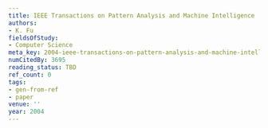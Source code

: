 ```yaml
---
title: IEEE Transactions on Pattern Analysis and Machine Intelligence
authors:
- K. Fu
fieldsOfStudy:
- Computer Science
meta_key: 2004-ieee-transactions-on-pattern-analysis-and-machine-intelligence
numCitedBy: 3695
reading_status: TBD
ref_count: 0
tags:
- gen-from-ref
- paper
venue: ''
year: 2004
---
```

